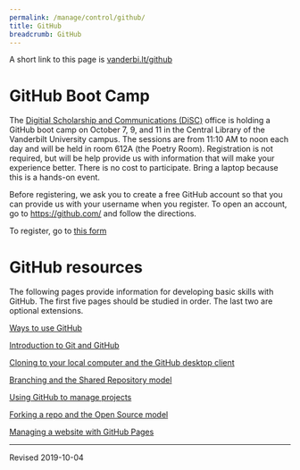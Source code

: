 ```yaml
---
permalink: /manage/control/github/
title: GitHub
breadcrumb: GitHub
---
```


A short link to this page is [vanderbi.lt/github](http://vanderbi.lt/github)

# GitHub Boot Camp

The [Digitial Scholarship and Communications (DiSC)](https://www.library.vanderbilt.edu/scholarly/) office is holding a GitHub boot camp on October 7, 9, and 11 in the Central Library of the Vanderbilt University campus.  The sessions are from 11:10 AM to noon each day and will be held in room 612A (the Poetry Room).  Registration is not required, but will be help provide us with information that will make your experience better.  There is no cost to participate. Bring a laptop because this is a hands-on event.  

Before registering, we ask you to create a free GitHub account so that you can provide us with your username when you register.  To open an account, go to <https://github.com/> and follow the directions.

To register, go to [this form](https://forms.gle/q6pRAguF4EW3H3bV8)

# GitHub resources

The following pages provide information for developing basic skills with GitHub.  The first five pages should be studied in order.  The last two are optional extensions.

[Ways to use GitHub](ways/)

[Introduction to Git and GitHub](intro/)

[Cloning to your local computer and the GitHub desktop client](clone/)

[Branching and the Shared Repository model](branch/)

[Using GitHub to manage projects](projects/)

[Forking a repo and the Open Source model](fork/)

[Managing a website with GitHub Pages](pages/)

----
Revised 2019-10-04
